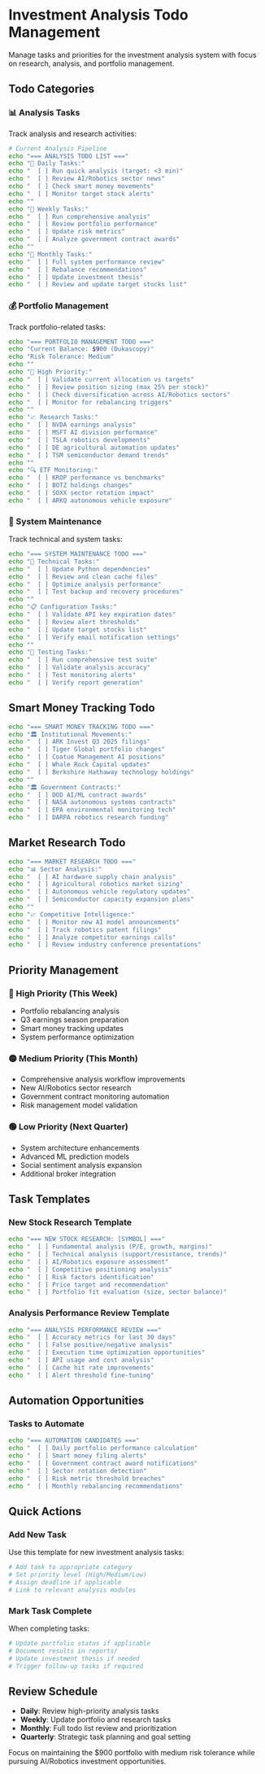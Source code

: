 # Investment Analysis Todo Management

Manage tasks and priorities for the investment analysis system with focus on research, analysis, and portfolio management.

## Todo Categories

### 📊 Analysis Tasks
Track analysis and research activities:

```bash
# Current Analysis Pipeline
echo "=== ANALYSIS TODO LIST ==="
echo "🔄 Daily Tasks:"
echo "  [ ] Run quick analysis (target: <3 min)"
echo "  [ ] Review AI/Robotics sector news"
echo "  [ ] Check smart money movements"
echo "  [ ] Monitor target stock alerts"
echo ""
echo "📅 Weekly Tasks:"
echo "  [ ] Run comprehensive analysis"
echo "  [ ] Review portfolio performance"
echo "  [ ] Update risk metrics"
echo "  [ ] Analyze government contract awards"
echo ""
echo "📆 Monthly Tasks:"
echo "  [ ] Full system performance review"
echo "  [ ] Rebalance recommendations"
echo "  [ ] Update investment thesis"
echo "  [ ] Review and update target stocks list"
```

### 💰 Portfolio Management
Track portfolio-related tasks:

```bash
echo "=== PORTFOLIO MANAGEMENT TODO ==="
echo "Current Balance: $900 (Dukascopy)"
echo "Risk Tolerance: Medium"
echo ""
echo "🎯 High Priority:"
echo "  [ ] Validate current allocation vs targets"
echo "  [ ] Review position sizing (max 25% per stock)"
echo "  [ ] Check diversification across AI/Robotics sectors"
echo "  [ ] Monitor for rebalancing triggers"
echo ""
echo "📈 Research Tasks:"
echo "  [ ] NVDA earnings analysis"
echo "  [ ] MSFT AI division performance"
echo "  [ ] TSLA robotics developments"
echo "  [ ] DE agricultural automation updates"
echo "  [ ] TSM semiconductor demand trends"
echo ""
echo "🔍 ETF Monitoring:"
echo "  [ ] KROP performance vs benchmarks"
echo "  [ ] BOTZ holdings changes"
echo "  [ ] SOXX sector rotation impact"
echo "  [ ] ARKQ autonomous vehicle exposure"
```

### 🔧 System Maintenance
Track technical and system tasks:

```bash
echo "=== SYSTEM MAINTENANCE TODO ==="
echo "🔧 Technical Tasks:"
echo "  [ ] Update Python dependencies"
echo "  [ ] Review and clean cache files"
echo "  [ ] Optimize analysis performance"
echo "  [ ] Test backup and recovery procedures"
echo ""
echo "📋 Configuration Tasks:"
echo "  [ ] Validate API key expiration dates"
echo "  [ ] Review alert thresholds"
echo "  [ ] Update target stocks list"
echo "  [ ] Verify email notification settings"
echo ""
echo "🧪 Testing Tasks:"
echo "  [ ] Run comprehensive test suite"
echo "  [ ] Validate analysis accuracy"
echo "  [ ] Test monitoring alerts"
echo "  [ ] Verify report generation"
```

## Smart Money Tracking Todo

```bash
echo "=== SMART MONEY TRACKING TODO ==="
echo "🏛️ Institutional Movements:"
echo "  [ ] ARK Invest Q3 2025 filings"
echo "  [ ] Tiger Global portfolio changes"
echo "  [ ] Coatue Management AI positions"
echo "  [ ] Whale Rock Capital updates"
echo "  [ ] Berkshire Hathaway technology holdings"
echo ""
echo "🏛️ Government Contracts:"
echo "  [ ] DOD AI/ML contract awards"
echo "  [ ] NASA autonomous systems contracts"
echo "  [ ] EPA environmental monitoring tech"
echo "  [ ] DARPA robotics research funding"
```

## Market Research Todo

```bash
echo "=== MARKET RESEARCH TODO ==="
echo "📊 Sector Analysis:"
echo "  [ ] AI hardware supply chain analysis"
echo "  [ ] Agricultural robotics market sizing"
echo "  [ ] Autonomous vehicle regulatory updates"
echo "  [ ] Semiconductor capacity expansion plans"
echo ""
echo "📈 Competitive Intelligence:"
echo "  [ ] Monitor new AI model announcements"
echo "  [ ] Track robotics patent filings"
echo "  [ ] Analyze competitor earnings calls"
echo "  [ ] Review industry conference presentations"
```

## Priority Management

### 🔴 High Priority (This Week)
- Portfolio rebalancing analysis
- Q3 earnings season preparation
- Smart money tracking updates
- System performance optimization

### 🟡 Medium Priority (This Month)
- Comprehensive analysis workflow improvements
- New AI/Robotics sector research
- Government contract monitoring automation
- Risk management model validation

### 🟢 Low Priority (Next Quarter)
- System architecture enhancements
- Advanced ML prediction models
- Social sentiment analysis expansion
- Additional broker integration

## Task Templates

### New Stock Research Template
```bash
echo "=== NEW STOCK RESEARCH: [SYMBOL] ==="
echo "  [ ] Fundamental analysis (P/E, growth, margins)"
echo "  [ ] Technical analysis (support/resistance, trends)"
echo "  [ ] AI/Robotics exposure assessment"
echo "  [ ] Competitive positioning analysis"
echo "  [ ] Risk factors identification"
echo "  [ ] Price target and recommendation"
echo "  [ ] Portfolio fit evaluation (size, sector balance)"
```

### Analysis Performance Review Template
```bash
echo "=== ANALYSIS PERFORMANCE REVIEW ==="
echo "  [ ] Accuracy metrics for last 30 days"
echo "  [ ] False positive/negative analysis"
echo "  [ ] Execution time optimization opportunities"
echo "  [ ] API usage and cost analysis"
echo "  [ ] Cache hit rate improvements"
echo "  [ ] Alert threshold fine-tuning"
```

## Automation Opportunities

### Tasks to Automate
```bash
echo "=== AUTOMATION CANDIDATES ==="
echo "  [ ] Daily portfolio performance calculation"
echo "  [ ] Smart money filing alerts"
echo "  [ ] Government contract award notifications"
echo "  [ ] Sector rotation detection"
echo "  [ ] Risk metric threshold breaches"
echo "  [ ] Monthly rebalancing recommendations"
```

## Quick Actions

### Add New Task
Use this template for new investment analysis tasks:
```bash
# Add task to appropriate category
# Set priority level (High/Medium/Low)
# Assign deadline if applicable
# Link to relevant analysis modules
```

### Mark Task Complete
When completing tasks:
```bash
# Update portfolio status if applicable
# Document results in reports/
# Update investment thesis if needed
# Trigger follow-up tasks if required
```

## Review Schedule

- **Daily**: Review high-priority analysis tasks
- **Weekly**: Update portfolio and research tasks
- **Monthly**: Full todo list review and prioritization
- **Quarterly**: Strategic task planning and goal setting

Focus on maintaining the $900 portfolio with medium risk tolerance while pursuing AI/Robotics investment opportunities.